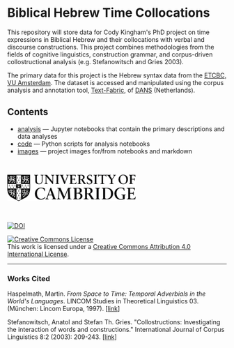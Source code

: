 # Biblical Hebrew Time Collocations

This repository will store data for Cody Kingham's PhD project on time expressions in Biblical Hebrew and their collocations with verbal and discourse constructions. This project combines methodologies from the fields of cognitive linguistics, construction grammar, and corpus-driven collostructional analysis (e.g. Stefanowitsch and Gries 2003).

The primary data for this project is the Hebrew syntax data from the [ETCBC, VU Amsterdam](https://github.com/ETCBC). The dataset is accessed and manipulated using the corpus analysis and annotation tool, [Text-Fabric](https://github.com/Dans-labs/text-fabric), of [DANS](https://dans.knaw.nl/en/about/organisation-and-policy/staff/roorda) (Netherlands). 

## Contents
* [analysis](analysis) — Jupyter notebooks that contain the primary descriptions and data analyses
* [code](code) — Python scripts for analysis notebooks
* [images](images) — project images for/from notebooks and markdown


<br>

<a href="https://www.ames.cam.ac.uk"><img src="images/CambridgeU_BW.png" width="295.25" height="61.375"></a> 

<br>

[![DOI](https://zenodo.org/badge/153016597.svg)](https://zenodo.org/badge/latestdoi/153016597)

<a rel="license" href="http://creativecommons.org/licenses/by/4.0/"><img alt="Creative Commons License" style="border-width:0" src="https://i.creativecommons.org/l/by/4.0/88x31.png" /></a><br />This work is licensed under a <a rel="license" href="http://creativecommons.org/licenses/by/4.0/">Creative Commons Attribution 4.0 International License</a>.

<hr>

### Works Cited

Haspelmath, Martin. *From Space to Time: Temporal Adverbials in the World's Languages*. LINCOM Studies in Theoretical Linguistics 03. (München: Lincom Europa, 1997). [[link](https://zenodo.org/record/831421#.W9m2IKecau4)]

Stefanowitsch, Anatol and Stefan Th. Gries. "Collostructions: Investigating the interaction of words and constructions." International Journal of Corpus Linguistics 8:2 (2003): 209-243. [[link](https://www.google.com/url?sa=t&rct=j&q=&esrc=s&source=web&cd=1&cad=rja&uact=8&ved=2ahUKEwirk4Oq7LDeAhVFECwKHYefDKIQFjAAegQIABAC&url=http%3A%2F%2Fwww.linguistics.ucsb.edu%2Ffaculty%2Fstgries%2Fresearch%2F2003_AS-STG_Collostructions_IJCL.pdf&usg=AOvVaw2lqW-Ni3hN6PcsVIwDvdAb)]
